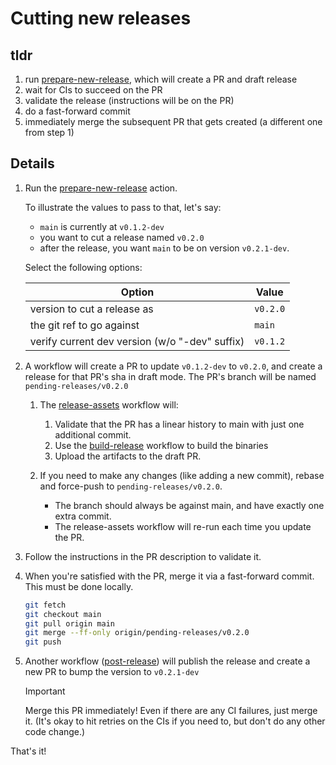 # Cutting new releases

## tldr

1. run [prepare-new-release], which will create a PR and draft release
2. wait for CIs to succeed on the PR
3. validate the release (instructions will be on the PR)
4. do a fast-forward commit
5. immediately merge the subsequent PR that gets created (a different one from step 1)

## Details

1. Run the [prepare-new-release] action.

   To illustrate the values to pass to that, let's say:

    - `main` is currently at `v0.1.2-dev`
    - you want to cut a release named `v0.2.0`
    - after the release, you want `main` to be on version `v0.2.1-dev`.

   Select the following options:

   | Option                                         | Value    |
   |------------------------------------------------|----------|
   | version to cut a release as                    | `v0.2.0` |
   | the git ref to go against                      | `main`   |
   | verify current dev version (w/o "-dev" suffix) | `v0.1.2` |

2. A workflow will create a PR to update `v0.1.2-dev` to `v0.2.0`, and create a release for that PR's sha in draft
   mode. The PR's branch will be named `pending-releases/v0.2.0`

    1. The [release-assets] workflow will:

        1. Validate that the PR has a linear history to main with just one additional commit.
        2. Use the [build-release] workflow to build the binaries
        3. Upload the artifacts to the draft PR.

    2. If you need to make any changes (like adding a new commit), rebase and force-push to `pending-releases/v0.2.0`.

        - The branch should always be against main, and have exactly one extra commit.
        - The release-assets workflow will re-run each time you update the PR.

3. Follow the instructions in the PR description to validate it.

4. When you're satisfied with the PR, merge it via a fast-forward commit. This must be done locally.

   ```bash
   git fetch
   git checkout main
   git pull origin main
   git merge --ff-only origin/pending-releases/v0.2.0
   git push
   ```

5. Another workflow ([post-release]) will publish the release and create a new PR to bump the version to `v0.2.1-dev`

   > [!important]
   > Merge this PR immediately! Even if there are any CI failures, just merge it. (It's okay to hit retries on the
   > CIs if you need to, but don't do any other code change.)

That's it!

[prepare-new-release]: https://github.com/yshavit/mdq/actions/workflows/prepare-new-release.yml

[release-assets]: https://github.com/yshavit/mdq/actions/workflows/release-assets.yml

[build-release]: https://github.com/yshavit/mdq/actions/workflows/build-release.yml

[post-release]: https://github.com/yshavit/mdq/actions/workflows/post-release.yml
